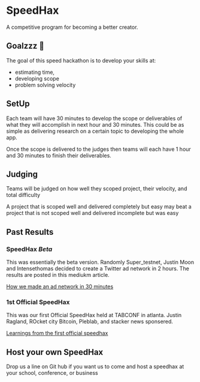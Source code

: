 # SpeedHax
A competitive program for becoming a better creator. 

## Goalzzz 🤯

The goal of this speed hackathon is to develop your skills at:
- estimating time, 
- developing scope 
- problem solving velocity


## SetUp

Each team will have 30 minutes to develop the scope or deliverables of what they will accomplish in next hour and 30 minutes. This could be as simple as delivering research on a certain topic to developing the whole app.

Once the scope is delivered to the judges then teams will each have 1 hour and 30 minutes to finish their deliverables.

## Judging

Teams will be judged on how well they scoped project, their velocity, and total difficulty

A project that is scoped well and delivered completely but easy may beat a project that is not scoped well and delivered incomplete but was easy

## Past Results

### SpeedHax *Beta* 
   
This was essentially the beta version.  Randomly Super_testnet, Justin Moon and Intensethomas decided to create a Twitter ad network in 2 hours. The results are posted in this mediukm article.

[How we made an ad network in 30 minutes ](https://medium.com/@intensethomas/how-we-used-deep-work-to-build-an-ad-network-in-30-minutes-ef5fc631af13)

### 1st Official SpeedHax

This was our first Official SpeedHax held at TABCONF in atlanta. Justin Ragland,  ROcket city Bitcoin, Pleblab, and stacker news sponsered.

[Learnings from the first official speedhax](https://twitter.com/intensethomas/status/1582020728765186050?s=20&t=_3ZH4zh2wMQ5IfIehPBatA)


## Host your own SpeedHax
   
Drop us a line on Git hub if you want us to come and host a speedhax at your school, conference, or business 
  
